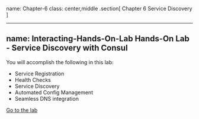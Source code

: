 name: Chapter-6
class: center,middle
.section[
Chapter 6
Service Discovery
]

---
name: Interacting-Hands-On-Lab
Hands-On Lab - Service Discovery with Consul
-------------------------
You will accomplish the following in this lab:

* Service Registration
* Health Checks
* Service Discovery
* Automated Config Management
* Seamless DNS integration

<a href="https://instruqt.com/hashicorp/tracks/service-discovery-with-consul" target="_blank">Go to the lab</a>

